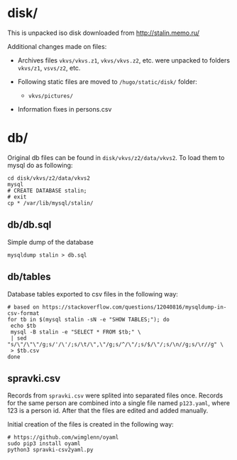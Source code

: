 # disk/

This is unpacked iso disk downloaded from http://stalin.memo.ru/

Additional changes made on files:

* Archives files `vkvs/vkvs.z1`, `vkvs/vkvs.z2`, etc. were unpacked to folders `vkvs/z1`, `vsvs/z2`, etc.
* Following static files are moved to `/hugo/static/disk/` folder:

  * `vkvs/pictures/`

* Information fixes in persons.csv

# db/

Original db files can be found in `disk/vkvs/z2/data/vkvs2`. To load them to mysql do as following:

    cd disk/vkvs/z2/data/vkvs2
    mysql
    # CREATE DATABASE stalin;
    # exit
    cp * /var/lib/mysql/stalin/

## db/db.sql

Simple dump of the database

    mysqldump stalin > db.sql

## db/tables

Database tables exported to csv files in the following way:



    # based on https://stackoverflow.com/questions/12040816/mysqldump-in-csv-format
    for tb in $(mysql stalin -sN -e "SHOW TABLES;"); do
     echo $tb
     mysql -B stalin -e "SELECT * FROM $tb;" \
     | sed "s/\"/\"\"/g;s/'/\'/;s/\t/\",\"/g;s/^/\"/;s/$/\"/;s/\n//g;s/\r//g" \
     > $tb.csv
    done

## spravki.csv

Records from ``spravki.csv`` were splited into separated files once. Records for
the same person are combined into a single file named ``p123.yaml``, where 123
is a person id. After that the files are edited and added manually.

Initial creation of the files is created in the following way:


    # https://github.com/wimglenn/oyaml
    sudo pip3 install oyaml
    python3 spravki-csv2yaml.py    
